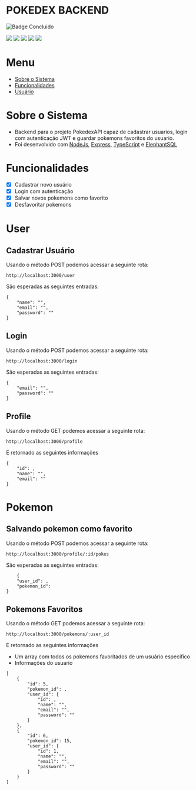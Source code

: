 # POKEDEX BACKEND

![Badge Concluido](http://img.shields.io/static/v1?label=STATUS&message=EM-DESENVOLVIMENTO&color=GREEN&style=for-the-badge)

<div>
    <img src="https://img.shields.io/badge/node.js-6DA55F?style=for-the-badge&logo=node.js&logoColor=white"/>
    <img src="https://img.shields.io/badge/typescript-%23007ACC.svg?style=for-the-badge&logo=typescript&logoColor=white"/>
    <img src="https://img.shields.io/badge/express.js-%23404d59.svg?style=for-the-badge&logo=express&logoColor=%2361DAFB"/>
    <img src="https://img.shields.io/badge/JWT-black?style=for-the-badge&logo=JSON%20web%20tokens"/>
    <img src="https://img.shields.io/badge/javascript-%23323330.svg?style=for-the-badge&logo=javascript&logoColor=%23F7DF1E"/>

</div>

# Menu
- [Sobre o Sistema](#sobre-o-sistema)
- [Funcionalidades](#funcionalidades)
- [Usuário](#user)


# Sobre o Sistema
- Backend para o projeto PokedexAPI capaz de cadastrar usuarios, login com autenticação JWT e guardar pokemons favoritos do usuario.
- Foi desenvolvido com [NodeJs](https://nodejs.org/en/), [Express](https://expressjs.com/pt-br/), [TypeScript](https://www.typescriptlang.org/) e [ElephantSQL](https://www.elephantsql.com/)

# Funcionalidades
- [x] Cadastrar novo usuário
- [x] Login com autenticação
- [x] Salvar novos pokemons como favorito
- [x] Desfavoritar pokemons

# User

## Cadastrar Usuário
Usando o método POST podemos acessar a seguinte rota: 

```
http://localhost:3000/user
```

São esperadas as seguintes entradas: 
```
{
	"name": "",
	"email": "",
	"password": ""
}
```

## Login
Usando o método POST podemos acessar a seguinte rota:
```
http://localhost:3000/login
```

São esperadas as seguintes entradas:
```
{
	"email": "",
	"password": ""
}
```

## Profile
Usando o método GET podemos acessar a seguinte rota:
```
http://localhost:3000/profile
```

É retornado as seguintes informações
```
{
	"id": ,
	"name": "",
	"email": ""
}
```

# Pokemon

## Salvando pokemon como favorito
Usando o método POST podemos acessar a seguinte rota:
```
http://localhost:3000/profile/:id/pokes
```

São esperadas as seguintes entradas:
```
    {
	"user_id": ,
	"pokemon_id":
}
```

## Pokemons Favoritos
Usando o método GET podemos acessar a seguinte rota:
```
http://localhost:3000/pokemons/:user_id
```

É retornado as seguintes informações

- Um array com todos os pokemons favoritados de um usuário especifico
- Informações do usuario

```
[
	{
		"id": 5,
		"pokemon_id": ,
		"user_id": {
			"id": ,
			"name": "",
			"email": "",
			"password": ""
		}
	},
	{
		"id": 6,
		"pokemon_id": 15,
		"user_id": {
			"id": 1,
			"name": "",
			"email": "",
			"password": ""
		}
	}
]
```


